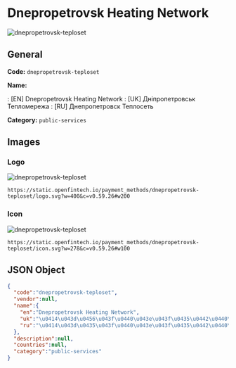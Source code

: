 
# Dnepropetrovsk Heating Network 
![dnepropetrovsk-teploset](https://static.openfintech.io/payment_methods/dnepropetrovsk-teploset/logo.svg?w=400&c=v0.59.26#w200)  

## General 
**Code:** `dnepropetrovsk-teploset` 
 
**Name:** 
 
:	[EN] Dnepropetrovsk Heating Network 
:	[UK] Дніпропетровськ Тепломережа 
:	[RU] Днепропетровск Теплосеть 
 
**Category:** `public-services` 
 

## Images 

### Logo 
![dnepropetrovsk-teploset](https://static.openfintech.io/payment_methods/dnepropetrovsk-teploset/logo.svg?w=400&c=v0.59.26#w200)  

```
https://static.openfintech.io/payment_methods/dnepropetrovsk-teploset/logo.svg?w=400&c=v0.59.26#w200
```  

### Icon 
![dnepropetrovsk-teploset](https://static.openfintech.io/payment_methods/dnepropetrovsk-teploset/icon.svg?w=278&c=v0.59.26#w100)  

```
https://static.openfintech.io/payment_methods/dnepropetrovsk-teploset/icon.svg?w=278&c=v0.59.26#w100
```  

## JSON Object 

```json
{
  "code":"dnepropetrovsk-teploset",
  "vendor":null,
  "name":{
    "en":"Dnepropetrovsk Heating Network",
    "uk":"\u0414\u043d\u0456\u043f\u0440\u043e\u043f\u0435\u0442\u0440\u043e\u0432\u0441\u044c\u043a \u0422\u0435\u043f\u043b\u043e\u043c\u0435\u0440\u0435\u0436\u0430",
    "ru":"\u0414\u043d\u0435\u043f\u0440\u043e\u043f\u0435\u0442\u0440\u043e\u0432\u0441\u043a \u0422\u0435\u043f\u043b\u043e\u0441\u0435\u0442\u044c"
  },
  "description":null,
  "countries":null,
  "category":"public-services"
}
```  
